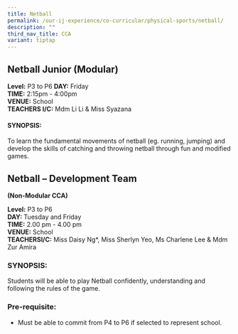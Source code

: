 ```yaml
---
title: Netball
permalink: /our-ij-experience/co-curricular/physical-sports/netball/
description: ""
third_nav_title: CCA
variant: tiptap
---
```

<h2>Netball Junior (Modular)</h2>
<p><strong>Level:</strong>&nbsp;P3 to P6 <strong>DAY:</strong>&nbsp;Friday
<br><strong>TIME:</strong>&nbsp;2:15pm - 4:00pm
<br><strong>VENUE:</strong>&nbsp;School
<br><strong>TEACHERS I/C:</strong>&nbsp;Mdm Li Li &amp; Miss Syazana</p>
<h4>SYNOPSIS:</h4>
<p>To learn the fundamental movements of netball (eg. running, jumping) and
develop the skills of catching and throwing netball through fun and modified
games.</p>
<h2>Netball – Development Team</h2>
<p><strong>(Non-Modular CCA)</strong>
</p>
<p><strong>Level:</strong>&nbsp;P3 to P6
<br><strong>DAY:</strong>&nbsp;Tuesday and Friday
<br><strong>TIME:</strong>&nbsp;2.00 pm - 4.00 pm
<br><strong>VENUE:</strong>&nbsp;School
<br><strong>TEACHERSI/C:</strong>&nbsp;Miss Daisy Ng*, Miss Sherlyn Yeo, Ms
Charlene Lee &amp; Mdm Zur Amira</p>
<h3>SYNOPSIS:</h3>
<p>Students will be able to play Netball confidently, understanding and following
the rules of the game.</p>
<h3>Pre-requisite:</h3>
<ul data-tight="true" class="tight">
<li>
<p>Must be able to commit from P4 to P6 if selected to represent school.</p>
</li>
</ul>
<p></p>